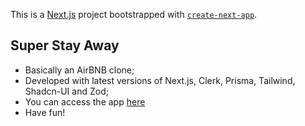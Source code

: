 This is a [Next.js](https://nextjs.org/) project bootstrapped with [`create-next-app`](https://github.com/vercel/next.js/tree/canary/packages/create-next-app).

## Super Stay Away

- Basically an AirBNB clone;
- Developed with latest versions of Next.js, Clerk, Prisma, Tailwind, Shadcn-UI and Zod;
- You can access the app [here](https://super-stay-away.vercel.app)
- Have fun!
